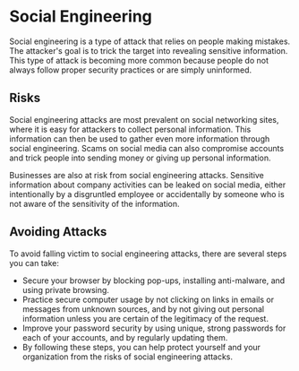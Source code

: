 # Social Engineering

Social engineering is a type of attack that relies on people making mistakes. The attacker's goal is to trick the target into revealing sensitive information. This type of attack is becoming more common because people do not always follow proper security practices or are simply uninformed.

## Risks

Social engineering attacks are most prevalent on social networking sites, where it is easy for attackers to collect personal information. This information can then be used to gather even more information through social engineering. Scams on social media can also compromise accounts and trick people into sending money or giving up personal information.

Businesses are also at risk from social engineering attacks. Sensitive information about company activities can be leaked on social media, either intentionally by a disgruntled employee or accidentally by someone who is not aware of the sensitivity of the information.

## Avoiding Attacks

To avoid falling victim to social engineering attacks, there are several steps you can take:

- Secure your browser by blocking pop-ups, installing anti-malware, and using private browsing.
- Practice secure computer usage by not clicking on links in emails or messages from unknown sources, and by not giving out personal information unless you are certain of the legitimacy of the request.
- Improve your password security by using unique, strong passwords for each of your accounts, and by regularly updating them.
- By following these steps, you can help protect yourself and your organization from the risks of social engineering attacks.
